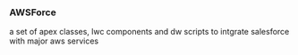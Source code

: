 ### AWSForce
a set of apex classes, lwc components and dw scripts to intgrate salesforce with major aws services
